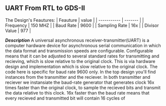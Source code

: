 UART From RTL to GDS-II
-----------------------
The Design's Feautures:
| Feauture       | value   |
| -----------    | ------- |
| Frequency      | 150 MHZ |
| Baud Rate      | 9600    |
| Sampling Rate  | 16x     |
|  Divisor Value | 977     |
  
**_Description_** 
A universal asynchronous receiver-transmitter(UART) is a computer hardware device for asynchronous serial communication in which the data format and transmission speeds are configurable.
Configurable means that it can be adjusted to several standard rates for transmitting and recieving, which is slow relative to the original clock.
This is via hardware design and implementation  which is slow relative to the original clock.
The code here is specific for baud rate 9600 only.
In the top design you'll find instances from the transmitter and the reciever.
In both transmitter and reciever we instansiate the baud-rate generator that generates clock 16x times faster than the original clock, to sample the recieved bits and transmit the data relative to this clock.
16x faster than the baud rate means that every recieved and transmitted bit will contain 16 cycles of 

